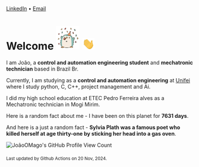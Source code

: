 [LinkedIn](https://www.linkedin.com/in/joão-pedro-gozzoli-b95641301/) &bull;
[Email](joaopedrogozzoli@gmail.com)

# Welcome <img src="happy.gif" height="64px" /> <img src="wave.gif" height="32px" />

I am João, a  **control and automation engineering student** and **mechatronic technician** based in Brazil Br.

Currently, I am studying as a **control and automation engineering** at [Unifei](https://unifei.edu.br) where I study python, C, C++, project management and Ai.

I did my high school education at ETEC Pedro Ferreira alves as a Mechatronic technician in Mogi Mirim.

Here is a random fact about me - I have been on this planet for **7631 days**.

And here is a just a random fact -  **Sylvia Plath was a famous poet who killed herself at age thirty-one by sticking her head into a gas oven**.

![JoãoOMago's GitHub Profile View Count](https://komarev.com/ghpvc/?username=JoaoOMago)

<sub>Last updated by Github Actions on 20 Nov, 2024.</sub>
